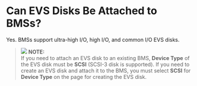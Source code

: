 # Can EVS Disks Be Attached to BMSs? <a name="EN-US_TOPIC_0053536912"></a>

Yes. BMSs support ultra-high I/O, high I/O, and common I/O EVS disks. 

>![](/images/icon-note.gif) **NOTE:**   
>If you need to attach an EVS disk to an existing BMS,  **Device Type**  of the EVS disk must be  **SCSI**  \(SCSI-3 disk is supported\). If you need to create an EVS disk and attach it to the BMS, you must select  **SCSI**  for  **Device Type**  on the page for creating the EVS disk.  

